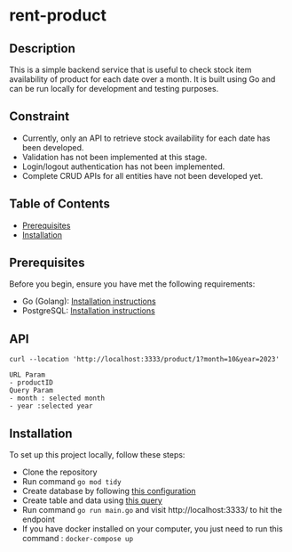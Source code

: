 # rent-product

## Description

This is a simple backend service that is useful to check stock item availability of product for each date over a month. It is built using Go and can be run locally for development and testing purposes.

## Constraint

- Currently, only an API to retrieve stock availability for each date has been developed.
- Validation has not been implemented at this stage.
- Login/logout authentication has not been implemented.
- Complete CRUD APIs for all entities have not been developed yet.

## Table of Contents

- [Prerequisites](#prerequisites)
- [Installation](#installation)

## Prerequisites

Before you begin, ensure you have met the following requirements:

- Go (Golang): [Installation instructions](https://golang.org/doc/install)
- PostgreSQL: [Installation instructions](https://www.postgresql.org/download/)

## API

```
curl --location 'http://localhost:3333/product/1?month=10&year=2023'
```

```
URL Param
- productID
Query Param
- month : selected month
- year :selected year
```

## Installation

To set up this project locally, follow these steps:

- Clone the repository
- Run command `go mod tidy`
- Create database by following [this configuration](../rent-product/files/rent-product.json)
- Create table and data using [this query](../rent-product/initdb/init.sql)
- Run command `go run main.go` and visit http://localhost:3333/ to hit the endpoint
- If you have docker installed on your computer, you just need to run this command : `docker-compose up`